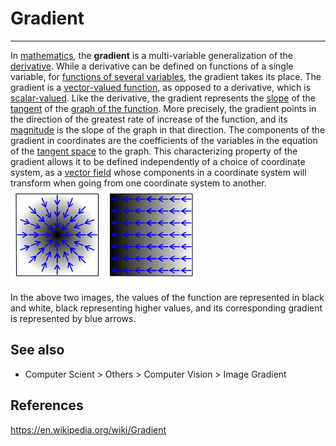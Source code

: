 # Gradient

---

In [mathematics](https://en.wikipedia.org/wiki/Mathematics), the **gradient** is a multi-variable generalization of the [derivative](https://en.wikipedia.org/wiki/Derivative). While a derivative can be defined on functions of a single variable, for [functions of several variables](https://en.wikipedia.org/wiki/Function_of_several_variables), the gradient takes its place. The gradient is a [vector-valued function](https://en.wikipedia.org/wiki/Vector-valued_function), as opposed to a derivative, which is [scalar-valued](https://en.wikipedia.org/wiki/Scalar-valued_function).
Like the derivative, the gradient represents the [slope](https://en.wikipedia.org/wiki/Slope) of the [tangent](https://en.wikipedia.org/wiki/Tangent) of the [graph of the function](https://en.wikipedia.org/wiki/Graph_of_a_function). More precisely, the gradient points in the direction of the greatest rate of increase of the function, and its [magnitude](https://en.wikipedia.org/wiki/Magnitude_(mathematics)) is the slope of the graph in that direction. The components of the gradient in coordinates are the coefficients of the variables in the equation of the [tangent space](https://en.wikipedia.org/wiki/Tangent_space) to the graph. This characterizing property of the gradient allows it to be defined independently of a choice of coordinate system, as a [vector field](https://en.wikipedia.org/wiki/Vector_field) whose components in a coordinate system will transform when going from one coordinate system to another.
![tttttt ](media/Gradient-image1.png)

In the above two images, the values of the function are represented in black and white, black representing higher values, and its corresponding gradient is represented by blue arrows.

## See also

- Computer Scient > Others > Computer Vision > Image Gradient

## References

<https://en.wikipedia.org/wiki/Gradient>
